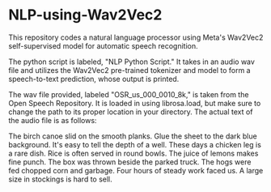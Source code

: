 # NLP-using-Wav2Vec2
This repository codes a natural language processor using Meta's Wav2Vec2 self-supervised model for automatic speech recognition.

The python script is labeled, "NLP Python Script." It takes in an audio wav file and utilizes the Wav2Vec2 pre-trained tokenizer and model to form a speech-to-text prediction, whose output is printed.

The wav file provided, labeled "OSR_us_000_0010_8k," is taken from the Open Speech Repository. It is loaded in using librosa.load, but make sure to change the path to its proper location in your directory. The actual text of the audio file is as follows: 

The birch canoe slid on the smooth planks.
Glue the sheet to the dark blue background.
It's easy to tell the depth of a well.
These days a chicken leg is a rare dish.
Rice is often served in round bowls.
The juice of lemons makes fine punch.
The box was thrown beside the parked truck.
The hogs were fed chopped corn and garbage.
Four hours of steady work faced us.
A large size in stockings is hard to sell.
